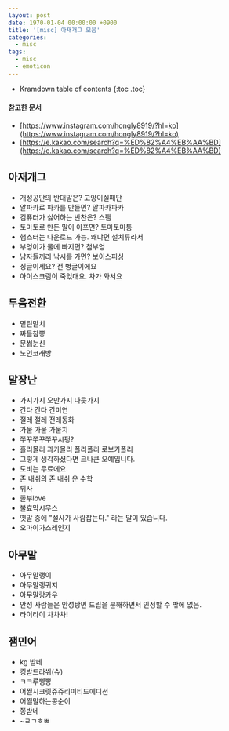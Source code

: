 ```yaml
---
layout: post
date: 1970-01-04 00:00:00 +0900
title: '[misc] 아재개그 모음'
categories:
  - misc
tags:
  - misc
  - emoticon
---
```


* Kramdown table of contents
{:toc .toc}

#### 참고한 문서

- [https://www.instagram.com/hongly8919/?hl=ko](https://www.instagram.com/hongly8919/?hl=ko)
- [https://e.kakao.com/search?q=%ED%82%A4%EB%AA%BD](https://e.kakao.com/search?q=%ED%82%A4%EB%AA%BD)

## 아재개그

- 개성공단의 반대말은? 고양이실패단
- 알파카로 파카를 만들면? 알파카파카
- 컴퓨터가 싫어하는 반찬은? 스팸
- 토마토로 만든 말이 아프면? 토마토마통
- 햄스터는 다운로드 가능. 왜냐면 설치류라서
- 부엉이가 물에 빠지면? 첨부엉
- 남자들끼리 낚시를 가면? 보이스피싱
- 싱글이세요? 전 벙글이에요
- 아이스크림이 죽었대요. 차가 와서요

## 두음전환

- 멸린말치
- 짜돌참뽕
- 문썹눈신
- 노인코래방

## 말장난

- 가지가지 오만가지 나뭇가지
- 간다 간다 간미연
- 절레 절레 전래동화
- 가물 가물 가물치
- 쭈꾸쭈꾸쭈꾸시펑?
- 홀리몰리 과카몰리 폴리폴리 로보카폴리
- 그렇게 생각하셨다면 크나큰 오예입니다.
- 도비는 무료에요.
- 존 내쉬의 존 내쉬 운 수학
- 튀사
- 졸부love
- 불효막시무스
- 옛말 중에 "설사가 사람잡는다." 라는 말이 있습니다.
- 오마이가스레인지

## 아무말

- 아무말랭이
- 아무말랭귀지
- 아무말랑카우
- 안성 사람들은 안성탕면 드립을 분해하면서 인정할 수 밖에 없음.
- 라이라이 차차차!

## 잼민어

- kg 받네
- 킹받드라쒸(슈)
- ㅋㅋ루삥뽕
- 어쩔시크릿쥬쥬리미티드에디션
- 어쩔말하는콩순이
- 쫑받네
- ~ㄹㄱㅎㅃ
